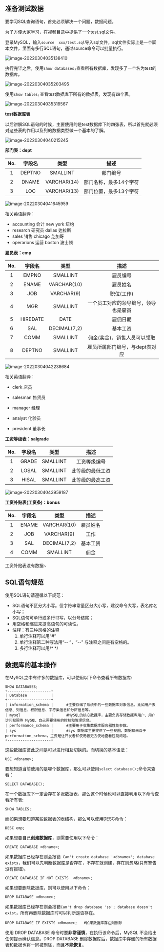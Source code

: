 ## 准备测试数据

要学习SQL查询语句，首先必须解决一个问题，数据问题。

为了方便大家学习，在视频目录中提供了一个test.sql文件。

登录MySQL，输入`source  xxx/test.sql`导入sql文件，sql文件实际上是一个脚本文件，里面有多行SQL语句，通过source命令可以批量执行。

![image-20220304035138410](assets/image-20220304035138410.png)

执行完毕之后，使用`show databases;`查看所有数据库，发现多了一个名为test的数据库。

![image-20220304035203495](assets/image-20220304035203495.png)

使用`show tables;`查看test数据库下所有的数据表，发现有四个表。

![image-20220304035319567](assets/image-20220304035319567.png)

**test数据库表**

以后讲解SQL语句的时候，主要使用的是test数据库下的四张表，所以首先就必须对这些表的作用以及列的数据类型做一个基本的了解。

![image-20220304040215245](assets/image-20220304040215245.png)

**部门表：dept**

| No.  | 字段名 |    类型     |          描述          |
| :--: | :----: | :---------: | :--------------------: |
|  1   | DEPTNO |  SMALLINT   |        部门编号        |
|  2   | DNAME  | VARCHAR(14) | 部门名称，最多14个字符 |
|  3   |  LOC   | VARCHAR(13) | 部门位置，最多13个字符 |

![image-20220304041645959](assets/image-20220304041645959.png)

相关英语翻译：

+ accounting 会计   new york 纽约
+ research 研究员   dallas  达拉斯
+ sales 销售              chicago 芝加哥
+ operarions 运营   boston 波士顿



**雇员表：emp**

| No.  |  字段名  |     类型     |                 描述                 |
| :--: | :------: | :----------: | :----------------------------------: |
|  1   |  EMPNO   |   SMALLINT   |               雇员编号               |
|  2   |  ENAME   | VARCHAR(10)  |               雇员姓名               |
|  3   |   JOB    |  VARCHAR(9)  |              职位(工作)              |
|  4   |   MGR    |   SMALLINT   | 一个员工对应的领导编号，领导也是雇员 |
|  5   | HIREDATE |     DATE     |               雇佣日期               |
|  6   |   SAL    | DECIMAL(7,2) |               基本工资               |
|  7   |   COMM   |   SMALLINT   |     佣金(奖金)，销售人员可以领取     |
|  8   |  DEPTNO  |   SMALLINT   |    雇员所属部门编号，与dept表对应    |

![image-20220304042238684](assets/image-20220304042238684.png)

相关英语翻译：

+ clerk 店员

+ salesman 售货员

+ manager 经理

+ analyst 化验员

+ president 董事长

  

**工资等级表：salgrade**

| No.  | 字段名 |   类型   |       描述       |
| :--: | :----: | :------: | :--------------: |
|  1   | GRADE  | SMALLINT |   工资等级编号   |
|  2   | LOSAL  | SMALLINT | 此等级的最低工资 |
|  3   | HISAL  | SMALLINT | 此等级的最高工资 |

![image-20220304043959187](assets/image-20220304043959187.png)




**工资补贴表(工资条)：bonus**

| No.  | 字段名 |     类型     |   描述   |
| :--: | :----: | :----------: | :------: |
|  1   | ENAME  | VARCHAR(10)  | 雇员姓名 |
|  2   |  JOB   |  VARCHAR(9)  |   工作   |
|  3   |  SAL   | DECIMAL(7,2) | 基本工资 |
|  4   |  COMM  |   SMALLINT   |   佣金   |

工资补贴表没有数据~



## SQL语句规范

使用SQL语句请遵循以下规范：

+ SQL语句不区分大小写。但字符串常量区分大小写，建议命令大写，表名库名小写；
+ SQL语句可单行或多行书写，以分号结尾；
+ 用空格和缩进来提高语句的可读性。
+ 注释：有三种风格的注释
  1. 单行注释可以用“#”
  2. 单行注释第二种写法用“-- ”，“--" 与注释之间是有空格的。
  3. 多行注释可以用/* */



## 数据库的基本操作

在MySQL之中有许多的数据库，可以使用以下命令查看所有数据库:

```mysql
SHOW DATABASES;
+--------------------+
| Database           |
+--------------------+
| information_schema |		#主要存储了系统中的一些数据库对象信息，比如用户表信息、列信息、权限信息、字符集信息和分区信息等。
| mysql              |		#MySQL的核心数据库，主要负责存储数据库用户、用户访问权限等 MySQL 自己需要使用的控制和管理信息。
| performance_schema |		#主要用于收集数据库服务器性能参数。
| sys                |		#sys 数据库主要提供了一些视图，数据都来自于 performation_schema，主要是让开发者和使用者更方便地查看性能问题。
+--------------------+
```

这些数据库彼此之间是可以进行相互切换的。而切换的基本语法：

```mysql
USE <dbname>;
```

要想知道当前使用的是哪个数据库，那么可以使用`select database();`命令来查看：

```mysql
SELECT DATABASE();
```

在一个数据库下一定会存在多张数据表，那么这个时候也可以直接利用以下命令查看所有表:

```mysql
SHOW TABLES;
```

而如果想要知道某些数据表的表结构，那么可以使用DESC命令：

```mysql	
DESC emp;
```

如果想要自己**创建数据库**，则需要使用以下命令：

```mysql
CREATE DATABASE <dbname>;
```

如果数据库已经存在则会报错` Can't create database '<dbname>'; database exists`，我们可以先判断数据库是否存在，不存在就创建，存在则忽略(只有警告没有报错)。

```mysql
CREATE DATABASE IF NOT EXISTS  <dbname>;
```

如果想要删除数据库，则可以使用以下命令：

```mysql
DROP DATABASE <dbname>;
```

如果数据库已经存在则会报错`Can't drop database 'ss'; database doesn't exist`，所有再删除数据库时可以判断是否存在。

```mysql
DROP DATABASE IF EXISTS <dbname>;	#如果数据库存在则删除
```

使用 DROP DATABASE 命令时要**非常谨慎**，在执行该命令后，MySQL 不会给出任何提示确认信息。DROP DATABASE 删除数据库后，数据库中存储的所有数据表和数据也将一同被删除，而且**不能恢复**。

